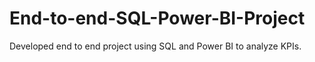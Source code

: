 # End-to-end-SQL-Power-BI-Project
Developed end to end project using SQL and Power BI to analyze KPIs. 
